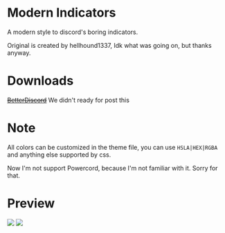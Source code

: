 # Modern Indicators
A modern style to discord's boring indicators.

Original is created by hellhound1337, Idk what was going on, but thanks anyway.

# Downloads
~~[BetterDiscord](https://betterdiscord.net/ghdl?id=3271)~~ We didn't ready for post this

# Note
All colors can be customized in the theme file, you can use `HSLA|HEX|RGBA` and anything else supported by css.

Now I'm not support Powercord, because I'm not familiar with it. Sorry for that.

# Preview
<img src="https://i.imgur.com/qk0aZN0.png"/>
<img src="https://i.imgur.com/mh452Fp.png"/>
